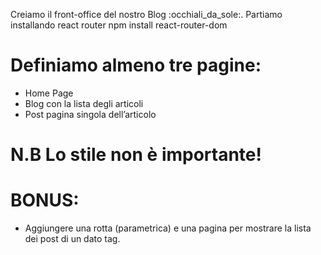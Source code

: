 Creiamo il front-office del nostro Blog :occhiali_da_sole:.
Partiamo installando react router npm install react-router-dom
# Definiamo almeno tre pagine:
- Home Page
- Blog con la lista degli articoli
- Post pagina singola dell’articolo
# N.B Lo stile non è importante!

# BONUS:
- Aggiungere una rotta (parametrica) e una pagina per mostrare la lista dei post di un dato tag.